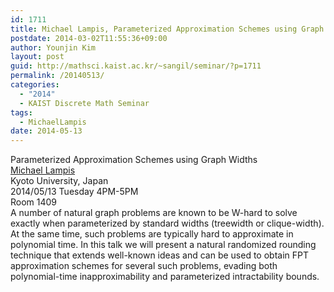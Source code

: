 ```yaml
---
id: 1711
title: Michael Lampis, Parameterized Approximation Schemes using Graph Widths
postdate: 2014-03-02T11:55:36+09:00
author: Younjin Kim
layout: post
guid: http://mathsci.kaist.ac.kr/~sangil/seminar/?p=1711
permalink: /20140513/
categories:
  - "2014"
  - KAIST Discrete Math Seminar
tags:
  - MichaelLampis
date: 2014-05-13
---
```

<div class="talk">
  Parameterized Approximation Schemes using Graph Widths
</div>

<div class="speaker">
  <a href="http://www.kurims.kyoto-u.ac.jp/~mlampis/">Michael Lampis</a><br /> Kyoto University, Japan
</div>

<div class="date">
  2014/05/13 Tuesday 4PM-5PM<br /> Room 1409
</div>

<div class="abstract">
  A number of natural graph problems are known to be W-hard to solve exactly when parameterized by standard widths (treewidth or clique-width). At the same time, such problems are typically hard to approximate in polynomial time. In this talk we will present a natural randomized rounding technique that extends well-known ideas and can be used to obtain FPT approximation schemes for several such problems, evading both polynomial-time inapproximability and parameterized intractability bounds.
</div>